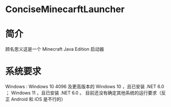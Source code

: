 # ConciseMinecarftLauncher
# 简介
顾名思义这是一个 Minecraft Java Edition 启动器
# 系统要求
Windows :
  Windows 10 4096 及更高版本的 Windows 10 ，且已安装 .NET 6.0 ；
  Windows 11 ，且已安装 .NET 6.0 。
目前还没有确定其他系统的运行要求（反正 Android 和 iOS 是不行的）
